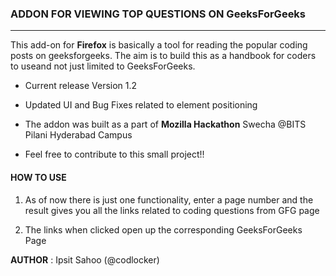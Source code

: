 ### ADDON FOR VIEWING TOP QUESTIONS ON GeeksForGeeks ###
--------------------------------------------------------
This add-on for **Firefox** is basically a tool for reading the popular coding posts on geeksforgeeks.
The aim is to build this as a handbook for coders to useand not just limited to GeeksForGeeks.

- Current  release Version 1.2

- Updated UI and Bug Fixes related to element positioning

- The addon was built as a part of **Mozilla Hackathon** Swecha @BITS Pilani Hyderabad Campus

- Feel free to contribute to this small project!!

#### HOW TO USE

1. As of now there is just one functionality, enter a page number and the result gives you all the links related to coding questions from GFG page
 
2. The links when clicked open up the corresponding GeeksForGeeks Page

**AUTHOR** : Ipsit Sahoo (@codlocker)






